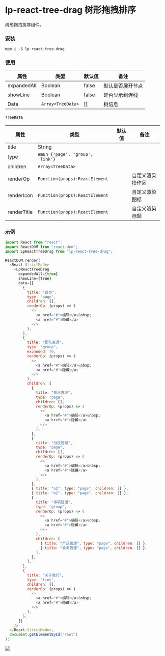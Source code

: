 # lp-react-tree-drag 树形拖拽排序

树形拖拽排序组件。

### 安装

```js
npm i -S lp-react-tree-drag
```

### 使用

| 属性        | 类型              | 默认值 | 备注             |
| ----------- | ----------------- | ------ | ---------------- |
| expandedAll | Boolean           | false  | 默认是否展开节点 |
| showLine    | Boolean           | false  | 是否显示组连线   |
| Data        | `Array<TreeData>` | []     | 树信息           |

#### `TreeData`

| 属性        | 类型                             | 默认值 | 备注             |
| ----------- | -------------------------------- | ------ | ---------------- |
| title       | String                           |        |                  |
| type        | `emun {'page', 'group', 'link'}` |        |                  |
| children    | `Array<TreeData>`                |        |                  |
| renderOp    | `Function(props):ReactElement`   |        | 自定义渲染操作区 |
| renderIcon  | `Function(props):ReactElement`   |        | 自定义渲染图标   |
| renderTitle | `Function(props):ReactElement`   |        | 自定义渲染标题   |

### 示例

```js
import React from "react";
import ReactDOM from "react-dom";
import LpReactTreeDrag from "lp-react-tree-drag";

ReactDOM.render(
  <React.StrictMode>
    <LpReactTreeDrag
      expandedAll={true}
      showLine={true}
      data={[
        {
          title: "首页",
          type: "page",
          children: [],
          renderOp: (props) => (
            <>
              <a href="#">编辑</a>&nbsp;
              <a href="#">隐藏</a>
            </>
          ),
        },
        {
          title: "团队管理",
          type: "group",
          expanded: !0,
          renderOp: (props) => (
            <>
              <a href="#">编辑</a>&nbsp;
              <a href="#">隐藏</a>
            </>
          ),
          children: [
            {
              title: "技术管理",
              type: "page",
              children: [],
              renderOp: (props) => (
                <>
                  <a href="#">编辑</a>&nbsp;
                  <a href="#">隐藏</a>
                </>
              ),
            },
            {
              title: "战役管理",
              type: "page",
              children: [],
              renderOp: (props) => (
                <>
                  <a href="#">编辑</a>&nbsp;
                  <a href="#">隐藏</a>
                </>
              ),
            },
            { title: "a1", type: "page", children: [] },
            { title: "a2", type: "page", children: [] },
            {
              title: "事项管理",
              type: "group",
              renderOp: (props) => (
                <>
                  <a href="#">编辑</a>&nbsp;
                  <a href="#">隐藏</a>
                </>
              ),
              children: [
                { title: "产品管理", type: "page", children: [] },
                { title: "业务管理", type: "page", children: [] },
              ],
            },
          ],
        },
        {
          title: "关于我们",
          type: "link",
          children: [],
          renderOp: (props) => (
            <>
              <a href="#">编辑</a>&nbsp;
              <a href="#">隐藏</a>
            </>
          ),
        },
      ]}
    />
  </React.StrictMode>,
  document.getElementById("root")
);

```

![](https://img.alicdn.com/imgextra/i3/O1CN013GCVrb1STAcfOlpwV_!!6000000002247-1-tps-670-358.gif)
